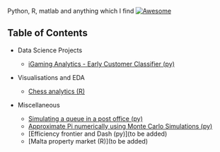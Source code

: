 Python, R, matlab and anything which I find [![Awesome](https://cdn.rawgit.com/sindresorhus/awesome/d7305f38d29fed78fa85652e3a63e154dd8e8829/media/badge.svg)](https://github.com/sindresorhus/awesome)

## Table of Contents
- Data Science Projects
    - [iGaming Analytics - Early Customer Classifier (py)](https://github.com/zerafachris/playGround/blob/master/published/iGamingAnalytics/0_readme.ipynb)
    
- Visualisations and EDA
    - [Chess analytics (R)](https://github.com/zerafachris/playGround/blob/master/published/chessAnalytics/ChessAnalytics.ipynb)
  
- Miscellaneous  
    - [Simulating a queue in a post office (py)](https://github.com/zerafachris/playGround/blob/master/published/Queueing/Queueing.ipynb)
    - [Approximate Pi numerically using Monte Carlo Simulations (py)](https://github.com/zerafachris/playGround/blob/master/published/monteCarloSimPi/MonteCarloPi.ipynb)
  - [Efficiency frontier and Dash (py)](to be added)
  - [Malta property market (R)](to be added)


